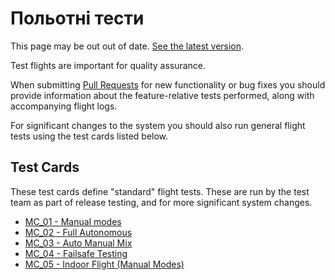 # Польотні тести

<script setup>
import { useData } from 'vitepress'
const { site } = useData();
</script>

<div v-if="site.title !== 'PX4 Guide (main)'">
  <div class="custom-block danger">
    <p class="custom-block-title">This page may be out out of date. <a href="https://docs.px4.io/main/en/test_and_ci/test_flights.html">See the latest version</a>.</p>
  </div>
</div>

Test flights are important for quality assurance.

When submitting [Pull Requests](../contribute/code.md#pull-requests) for new functionality or bug fixes you should provide information about the feature-relative tests performed, along with accompanying flight logs.

For significant changes to the system you should also run general flight tests using the test cards listed below.

## Test Cards

These test cards define "standard" flight tests. These are run by the test team as part of release testing, and for more significant system changes.

- [MC_01 - Manual modes](../test_cards/mc_01_manual_modes.md)
- [MC_02 - Full Autonomous](../test_cards/mc_02_full_autonomous.md)
- [MC_03 - Auto Manual Mix](../test_cards/mc_03_auto_manual_mix.md)
- [MC_04 - Failsafe Testing](../test_cards/mc_04_failsafe_testing.md)
- [MC_05 - Indoor Flight (Manual Modes)](../test_cards/mc_05_indoor_flight_manual_modes.md)
